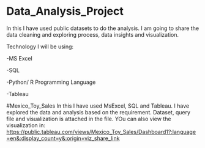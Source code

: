 # Data_Analysis_Project
In this I have used public datasets to do the analysis. I am going to share the data cleaning and exploring process, data insights and visualization.

Technology I will be using:

-MS Excel

-SQL

-Python/ R Programming Language

-Tableau 

#Mexico_Toy_Sales
In this I have used MsExcel, SQL and Tableau. I have explored the data and analysis based on the requirement.
Dataset, query file and visualization is attached in the file.
YOu can also view the visualization in: https://public.tableau.com/views/Mexico_Toy_Sales/Dashboard1?:language=en&:display_count=y&:origin=viz_share_link
